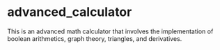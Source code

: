 # advanced_calculator
This is an advanced math calculator that involves the implementation of boolean arithmetics, graph theory, triangles, and derivatives.
